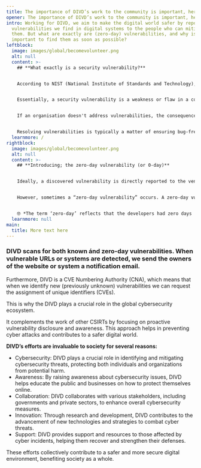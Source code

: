```yaml
---
title: The importance of DIVD’s work to the community is important, here is why
opener: The importance of DIVD’s work to the community is important, here is why
intro: Working for DIVD, we aim to make the digital world safer by reporting
  vulnerabilities we find in digital systems to the people who can mitigate
  them. But what are exactly are (zero-day) vulnerabilities, and why is it so
  important to find them as soon as possible?
leftblock:
  image: images/global/becomevolunteer.png
  alt: null
  content: >-
    ## **What exactly is a security vulnerability?** 


    According to NIST (National Institute of Standards and Technology), a vulnerability is a “weakness in an information system, system security procedures, internal controls, or implementation that could be exploited by a threat source.”


    Essentially, a security vulnerability is a weakness or flaw in a computer system, network, or software that can be exploited by cyber attackers to gain unauthorized access or cause damage. Examples of vulnerabilities can be software bugs, or systems that lack the latest security updates. Think of it like a crack in the foundation of a house: if left unfixed, it can be a way for intruders to get inside. 


    If an organisation doesn't address vulnerabilities, the consequences can be severe, ranging from financial losses to irreparable damage to its reputation. 


    Resolving vulnerabilities is typically a matter of ensuring bug-free code and keeping systems updated with the most recent security patches. Despite the apparent simplicity of these solutions, a significant number of organisations remain vulnerable. What could be the reason for this?
  learnmore: /
rightblock:
  image: images/global/becomevolunteer.png
  alt: null
  content: >-
    ## **Introducing; the zero-day vulnerability (or 0-day)**


    Ideally, a discovered vulnerability is directly reported to the vendor. The vendor rewards the finder (often via a bug bounty program) and agrees with the finder to keep the software vulnerability a secret. The vendor then creates a patch and (periodically) releases updates containing one or more security patches. Thus, the vendor is aware of the issue and provides a fix. 


    However, sometimes a “zero-day vulnerability” occurs. A zero-day vulnerability is a specific type of security flaw that is unknown to the software developers or the wider security community at the time it is discovered by hackers. Because the vulnerability is not yet known, no one can properly protect against it. Returning to the house analogy, imagine advertising on the internet that you’ve left your front door open while you’re away for the weekend.


    🤓 *The term ‘zero-day’ reflects that the developers had zero days to develop a fix.*
  learnmore: null
main:
  title: More text here
---
```

### DIVD scans for both known ánd zero-day vulnerabilities. When vulnerable URLs or systems are detected, we send the owners of the website or system a notification email. 

Furthermore, DIVD is a CVE Numbering Authority (CNA), which means that when we identify new (previously unknown) vulnerabilities we can request the assignment of unique identifiers (CVEs). 

This is why the DIVD plays a crucial role in the global cybersecurity ecosystem.

It complements the work of other CSIRTs by focusing on proactive vulnerability disclosure and awareness. This approach helps in preventing cyber attacks and contributes to a safer digital world. 

**DIVD’s efforts are invaluable to society for several reasons:**

* Cybersecurity: DIVD plays a crucial role in identifying and mitigating cybersecurity threats, protecting both individuals and organizations from potential harm.
* Awareness: By raising awareness about cybersecurity issues, DIVD helps educate the public and businesses on how to protect themselves online.
* Collaboration: DIVD collaborates with various stakeholders, including governments and private sectors, to enhance overall cybersecurity measures.
* Innovation: Through research and development, DIVD contributes to the advancement of new technologies and strategies to combat cyber threats.
* Support: DIVD provides support and resources to those affected by cyber incidents, helping them recover and strengthen their defenses.

These efforts collectively contribute to a safer and more secure digital environment, benefiting society as a whole.
